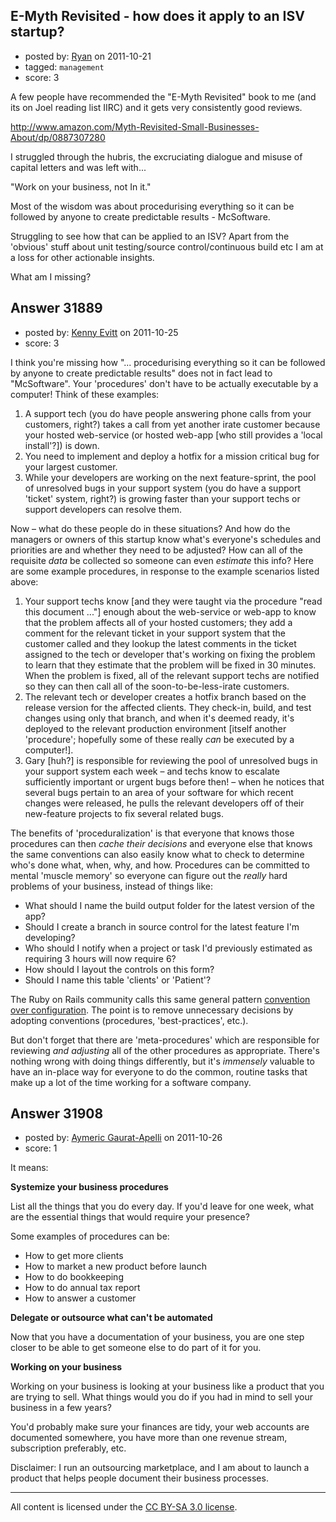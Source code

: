 ## E-Myth Revisited - how does it apply to an ISV startup?

- posted by: [Ryan](https://stackexchange.com/users/-1/465-ryan) on 2011-10-21
- tagged: `management`
- score: 3

A few people have recommended the "E-Myth Revisited" book to me (and its on Joel reading list IIRC) and it gets very consistently good reviews.

http://www.amazon.com/Myth-Revisited-Small-Businesses-About/dp/0887307280

I struggled through the hubris, the excruciating dialogue and misuse of capital letters and was left with...

"Work on your business, not In it."

Most of the wisdom was about procedurising everything so it can be followed by anyone to create predictable results - McSoftware.

Struggling to see how that can be applied to an ISV? Apart from the 'obvious' stuff about unit testing/source control/continuous build etc I am at a loss for other actionable insights.

What am I missing?


## Answer 31889

- posted by: [Kenny Evitt](https://stackexchange.com/users/-1/7597-kenny-evitt) on 2011-10-25
- score: 3

I think you're missing how "... procedurising everything so it can be followed by anyone to create predictable results" does not in fact lead to "McSoftware". Your 'procedures' don't have to be actually executable by a computer! Think of these examples:

1. A support tech (you do have people answering phone calls from your customers, right?) takes a call from yet another irate customer because your hosted web-service (or hosted web-app [who still provides a 'local install'?]) is down.
2. You need to implement and deploy a hotfix for a mission critical bug for your largest customer.
3. While your developers are working on the next feature-sprint, the pool of unresolved bugs in your support system (you do have a support 'ticket' system, right?) is growing faster than your support techs or support developers can resolve them.

Now – what do these people do in these situations? And how do the managers or owners of this startup know what's everyone's schedules and priorities are and whether they need to be adjusted? How can all of the requisite _data_ be collected so someone can even _estimate_ this info? Here are some example procedures, in response to the example scenarios listed above:

1. Your support techs know [and they were taught via the procedure "read this document ..."] enough about the web-service or web-app to know that the problem affects all of your hosted customers; they add a comment for the relevant ticket in your support system that the customer called and they lookup the latest comments in the ticket assigned to the tech or developer that's working on fixing the problem to learn that they estimate that the problem will be fixed in 30 minutes. When the problem is fixed, all of the relevant support techs are notified so they can then call all of the soon-to-be-less-irate customers.
2. The relevant tech or developer creates a hotfix branch based on the release version for the affected clients. They check-in, build, and test changes using only that branch, and when it's deemed ready, it's deployed to the relevant production environment [itself another 'procedure'; hopefully some of these really _can_ be executed by a computer!].
3. Gary [huh?] is responsible for reviewing the pool of unresolved bugs in your support system each week – and techs know to escalate sufficiently important or urgent bugs before then! – when he notices that several bugs pertain to an area of your software for which recent changes were released, he pulls the relevant developers off of their new-feature projects to fix several related bugs.

The benefits of 'proceduralization' is that everyone that knows those procedures can then _cache their decisions_ and everyone else that knows the same conventions can also easily know what to check to determine who's done what, when, why, and how. Procedures can be committed to mental 'muscle memory' so everyone can figure out the _really_ hard problems of your business, instead of things like:

- What should I name the build output folder for the latest version of the app?
- Should I create a branch in source control for the latest feature I'm developing?
- Who should I notify when a project or task I'd previously estimated as requiring 3 hours will now require 6?
- How should I layout the controls on this form?
- Should I name this table 'clients' or 'Patient'?

The Ruby on Rails community calls this same general pattern [convention over configuration](http://en.wikipedia.org/wiki/Convention_over_configuration). The point is to remove unnecessary decisions by adopting conventions (procedures, 'best-practices', etc.).

But don't forget that there are 'meta-procedures' which are responsible for reviewing _and adjusting_ all of the other procedures as appropriate. There's nothing wrong with doing things differently, but it's _immensely_ valuable to have an in-place way for everyone to do the common, routine tasks that make up a lot of the time working for a software company.


## Answer 31908

- posted by: [Aymeric Gaurat-Apelli](https://stackexchange.com/users/-1/4785-aymeric-gaurat-apelli) on 2011-10-26
- score: 1

It means:

**Systemize your business procedures**

List all the things that you do every day. If you'd leave for one week, what are the essential things that would require your presence?

Some examples of procedures can be: 

- How to get more clients
- How to market a new product before launch
- How to do bookkeeping
- How to do annual tax report
- How to answer a customer

**Delegate or outsource what can't be automated**

Now that you have a documentation of your business, you are one step closer to be able to get someone else to do part of it for you.

**Working on your business**

Working on your business is looking at your business like a product that you are trying to sell. What things would you do if you had in mind to sell your business in a few years?

You'd probably make sure your finances are tidy, your web accounts are documented somewhere, you have more than one revenue stream, subscription preferably, etc.

Disclaimer: I run an outsourcing marketplace, and I am about to launch a product that helps people document their business processes.



---

All content is licensed under the [CC BY-SA 3.0 license](https://creativecommons.org/licenses/by-sa/3.0/).
